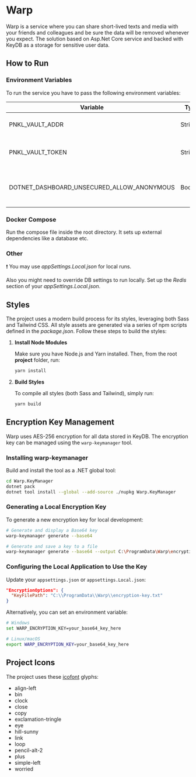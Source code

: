 # Warp

Warp is a service where you can share short-lived texts and media with your friends and colleagues and be sure the data will be removed whenever you expect. The solution based on Asp.Net Core service and backed with KeyDB as a storage for sensitive user data.


## How to Run


### Environment Variables

To run the service you have to pass the following environment variables:

|Variable        |Type  |Notes|Description                        |
|----------------|------|-----|-----------------------------------|
|PNKL_VAULT_ADDR |String|     |An address of a Vault instance     |
|PNKL_VAULT_TOKEN|String|     |An access token of a Vault instance|
|DOTNET_DASHBOARD_UNSECURED_ALLOW_ANONYMOUS|Boolean|Local env only| Dsiables the telemetry dashboard login|

### Docker Compose

Run the compose file inside the root directory. It sets up external dependencies like a database etc.


### Other

:exclamation: You may use _appSettings.Local.json_ for local runs.

Also you might need to override DB settings to run locally. Set up the _Redis_ section of your _appSettings.Local.json_.


## Styles

The project uses a modern build process for its styles, leveraging both Sass and Tailwind CSS. All style assets are generated via a series of npm scripts defined in the _package.json_. Follow these steps to build the styles:
1. **Install Node Modules**

   Make sure you have Node.js and Yarn installed. Then, from the root **project** folder, run:

   ```bash
   yarn install
   ```
2. **Build Styles**

   To compile all styles (both Sass and Tailwind), simply run:

   ```bash
   yarn build
   ```


## Encryption Key Management

Warp uses AES-256 encryption for all data stored in KeyDB. The encryption key can be managed using the `warp-keymanager` tool.

### Installing warp-keymanager

Build and install the tool as a .NET global tool:

```bash
cd Warp.KeyManager
dotnet pack
dotnet tool install --global --add-source ./nupkg Warp.KeyManager
```

### Generating a Local Encryption Key

To generate a new encryption key for local development:

```bash
# Generate and display a Base64 key
warp-keymanager generate --base64

# Generate and save a key to a file
warp-keymanager generate --base64 --output C:\ProgramData\Warp\encryption-key.txt
```

### Configuring the Local Application to Use the Key

Update your `appsettings.json` or `appsettings.Local.json`:

```json
"EncryptionOptions": {
  "KeyFilePath": "C:\\ProgramData\\Warp\\encryption-key.txt"
}
```

Alternatively, you can set an environment variable:

```bash
# Windows
set WARP_ENCRYPTION_KEY=your_base64_key_here

# Linux/macOS
export WARP_ENCRYPTION_KEY=your_base64_key_here
```


## Project Icons

The project uses these [icofont](https://icofont.com) glyphs:

- align-left
- bin
- clock
- close
- copy
- exclamation-tringle
- eye
- hill-sunny
- link
- loop
- pencil-alt-2
- plus
- simple-left
- worried
